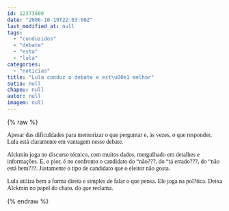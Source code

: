 ```yaml
---
id: 12373600
date: "2006-10-19T22:03:00Z"
last_modified_at: null
tags:
  - "conduzidos"
  - "debate"
  - "esta"
  - "lula"
categories:
  - "noticias"
title: "Lula conduz o debate e est\u00e1 melhor"
sutia: null
chapeu: null
autor: null
imagem: null
---
```

{% raw %}
<p><P><FONT face=Verdana>Apesar das dificuldades para memorizar o que perguntar e, às vezes, o que responder, Lula está claramente em vantagem nesse debate.</FONT></P></p>
<p><P><FONT face=Verdana>Alckmin joga no discurso técnico, com muitos dados, mergulhado em detalhes e informações. E, o pior, é no confronto o candidato do “não???, do “tá errado???, do “não está bem???. Justamente o tipo de candidato que o eleitor não gosta.</FONT></P></p>
<p><P><FONT face=Verdana>Lula utiliza bem a forma direta e simples de falar o que pensa. Ele joga na pol?tica. Deixa Alckmin no papel do chato, do que reclama.</FONT></P> </p>
{% endraw %}